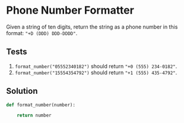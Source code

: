 # Phone Number Formatter

Given a string of ten digits, return the string as a phone number in this format: `"+D (DDD) DDD-DDDD"`.

## Tests

1. `format_number("05552340182")` should return `"+0 (555) 234-0182"`.
2. `format_number("15554354792")` should return `"+1 (555) 435-4792"`.

## Solution

```python
def format_number(number):

    return number
```
